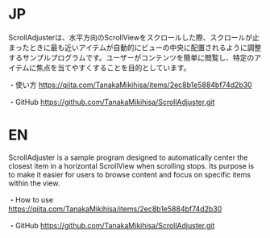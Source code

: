 # JP
ScrollAdjusterは、水平方向のScrollViewをスクロールした際、スクロールが止まったときに最も近いアイテムが自動的にビューの中央に配置されるように調整するサンプルプログラムです。ユーザーがコンテンツを簡単に閲覧し、特定のアイテムに焦点を当てやすくすることを目的としています。

・使い方
https://qiita.com/TanakaMikihisa/items/2ec8b1e5884bf74d2b30

・GitHub
https://github.com/TanakaMikihisa/ScrollAdjuster.git


# EN
ScrollAdjuster is a sample program designed to automatically center the closest item in a horizontal ScrollView when scrolling stops. Its purpose is to make it easier for users to browse content and focus on specific items within the view.

・How to use
https://qiita.com/TanakaMikihisa/items/2ec8b1e5884bf74d2b30

・GitHub
https://github.com/TanakaMikihisa/ScrollAdjuster.git
